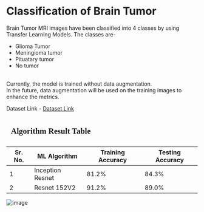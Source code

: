 # Classification of Brain Tumor

Brain Tumor MRI images have been classified into 4 classes by using Transfer Learning Models. The classes are-

- Glioma Tumor
- Meningioma tumor
- Pituatary tumor
- No tumor
  <br><br>
  
Currently, the model is trained without data augmentation. <br>In the future, data augmentation will be used on the training images to enhance the metrics.

Dataset Link - [Dataset Link](https://www.kaggle.com/datasets/sartajbhuvaji/brain-tumor-classification-mri)



  ## <div style="font-family: Times New Roman; padding: 12px; line-height: 1;">Algorithm Result Table</div>

|Sr. No.|ML Algorithm|Training Accuracy|Testing Accuracy|
|-|-|-|-|
|1|Inception Resnet|81.2%|84.3%|
|2|Resnet 152V2|91.2%|89.0%|

![image](https://github.com/klperiwal/Brain-Tumour-Classification/assets/100295708/8106d7e5-8e46-41ca-af4b-dbf7aac72f04)
